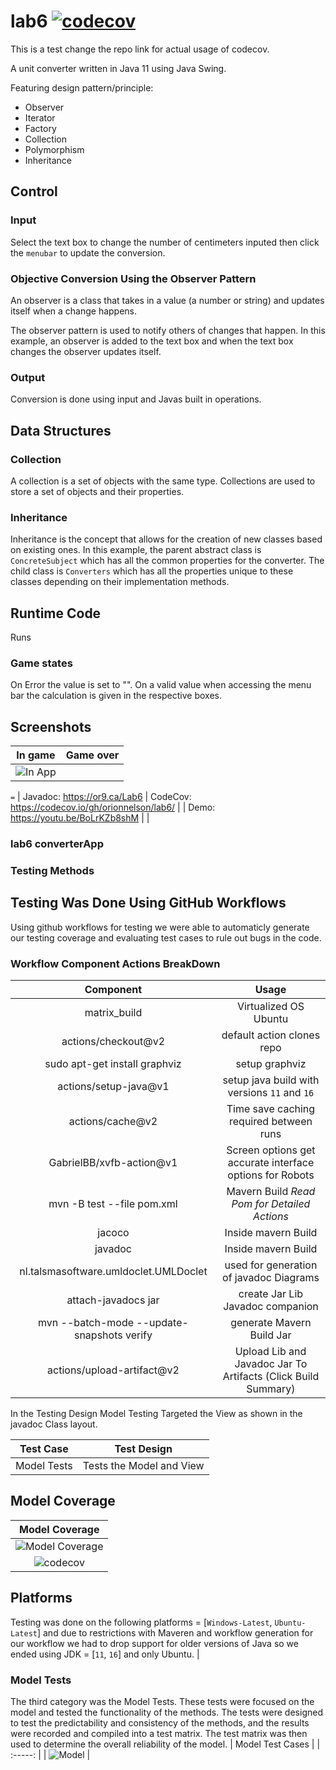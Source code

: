 # lab6 [![codecov](https://codecov.io/gh/orionnelson/lab6/branch/main/graph/badge.svg?token=dJEEOahZ8n)](https://codecov.io/gh/orionnelson/lab6/branch/main)


This is a test change the repo link for actual usage of codecov.



A unit converter written in Java 11 using Java Swing.

Featuring design pattern/principle:

* Observer
* Iterator
* Factory
* Collection
* Polymorphism
* Inheritance

## Control

### Input

Select the text box to change the number of centimeters inputed then click the `menubar` to update the conversion.


### Objective Conversion Using the Observer Pattern


An observer is a class that takes in a value (a number or string) and updates itself when a change happens.

The observer pattern is used to notify others of changes that happen. In this example, an observer is added to the text box and when the text box changes the observer updates itself.

### Output

Conversion is done using input and Javas built in operations.

## Data Structures

### Collection

A collection is a set of objects with the same type. Collections are used to store a set of objects and their properties.

### Inheritance

Inheritance is the concept that allows for the creation of new classes based on existing ones. In this example, the parent abstract class is `ConcreteSubject` which has all the common properties for the converter. The child class is `Converters` which has all the properties unique to these classes depending on their implementation methods.


## Runtime Code
Runs 


### Game states

On Error the value is set to "".
On a valid value when accessing the menu bar the calculation is given in the respective boxes.

## Screenshots

| In game    | Game over   |
| :------------: | :----------: |
| ![In App](screenshots/in_game.png) |  |
`=`
| Javadoc: https://or9.ca/Lab6 | CodeCov: https://codecov.io/gh/orionnelson/lab6/ |
| Demo: https://youtu.be/BoLrKZb8shM |                                                          |

### lab6 converterApp


### Testing Methods 
## Testing Was Done Using GitHub Workflows
Using github workflows for testing we were able to automaticly generate our testing coverage and evaluating test cases to rule out bugs in the code. 

### Workflow Component Actions BreakDown
| Component    | Usage   |
| :------------: | :----------: |
| matrix_build |  Virtualized OS Ubuntu |
| actions/checkout@v2  | default action clones repo | 
| sudo apt-get install graphviz | setup graphviz | 
| actions/setup-java@v1 | setup java build with versions `11` and `16` |
|  actions/cache@v2 | Time save caching required between runs |
| GabrielBB/xvfb-action@v1 | Screen options get accurate interface options for Robots |
|  mvn -B test --file pom.xml | Mavern Build *Read Pom for Detailed Actions* |
| jacoco | Inside mavern Build | 
| javadoc | Inside mavern Build | 
| nl.talsmasoftware.umldoclet.UMLDoclet |  used for generation of javadoc Diagrams |
| attach-javadocs jar | create Jar Lib Javadoc companion |
|  mvn --batch-mode --update-snapshots verify | generate Mavern Build Jar  |
| actions/upload-artifact@v2 | Upload Lib and Javadoc Jar To Artifacts (Click Build Summary) | 


In the Testing Design Model Testing Targeted the View as shown in the javadoc Class layout.

| Test Case	 |		Test Design | 
| :--------: | :---------:  |
| Model Tests		|	Tests the Model and View |

## Model Coverage
| Model Coverage |
| :--------: |
| ![Model Coverage](https://or9.ca/soccer/testitems/model%20coverage.png) |
| ![codecov](https://codecov.io/gh/orionnelson/lab6/branch/main/graph/sunburst.svg?token=dJEEOahZ8n) |


## Platforms 

Testing was done on the following platforms = [`Windows-Latest`, `Ubuntu-Latest`] and due to restrictions with Maveren and workflow generation for our workflow we had to drop support for older versions of Java so we ended using JDK = [`11`, `16`] and only Ubuntu.                             |


### Model Tests 

The third category was the Model Tests. These tests were focused on the model and tested the functionality of the methods.  The tests were designed to test the predictability and consistency of the methods, and the results were recorded and compiled into a test matrix. The test matrix was then used to determine the overall reliability of the model.
| Model  Test Cases                                             | 
| :-----:                                                       |
| ![Model](https://or9.ca/soccer/testitems/TestModels.png) |




